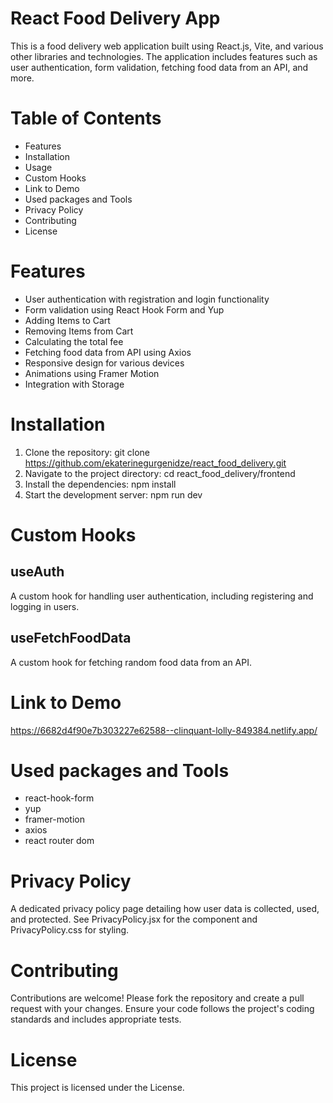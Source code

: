 # React Food Delivery App
This is a food delivery web application built using React.js, Vite, and various other libraries and technologies. The application includes features such as user authentication, 
form validation, fetching food data from an API, and more.

# Table of Contents
* Features
* Installation
* Usage
* Custom Hooks
* Link to Demo
* Used packages and Tools
* Privacy Policy
* Contributing
* License


# Features
* User authentication with registration and login functionality
* Form validation using React Hook Form and Yup
* Adding Items to Cart
* Removing Items from Cart
* Calculating the total fee
* Fetching food data from API using Axios
* Responsive design for various devices
* Animations using Framer Motion
* Integration with Storage

# Installation
1. Clone the repository: git clone https://github.com/ekaterinegurgenidze/react_food_delivery.git
2. Navigate to the project directory: cd react_food_delivery/frontend
3. Install the dependencies: npm install
4. Start the development server: npm run dev

# Custom Hooks
## useAuth
A custom hook for handling user authentication, including registering and logging in users.

## useFetchFoodData
A custom hook for fetching random food data from an API.

# Link to Demo
https://6682d4f90e7b303227e62588--clinquant-lolly-849384.netlify.app/

# Used packages and Tools
* react-hook-form
* yup
* framer-motion
* axios
* react router dom

# Privacy Policy
A dedicated privacy policy page detailing how user data is collected, used, and protected. See PrivacyPolicy.jsx for the component and PrivacyPolicy.css for styling.

# Contributing
Contributions are welcome! Please fork the repository and create a pull request with your changes. Ensure your code follows the project's coding standards and includes appropriate tests.

# License
This project is licensed under the License.
